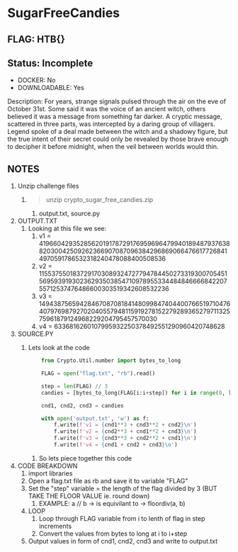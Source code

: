 # SugarFreeCandies

## FLAG: HTB{}

## Status: Incomplete

+ DOCKER: No
+ DOWNLOADABLE: Yes

Description: For years, strange signals pulsed through the air on the eve of October 31st. Some said it was the voice of an ancient witch, others believed it was a message from something far darker. A cryptic message, scattered in three parts, was intercepted by a daring group of villagers. Legend spoke of a deal made between the witch and a shadowy figure, but the true intent of their secret could only be revealed by those brave enough to decipher it before midnight, when the veil between worlds would thin.

## NOTES

1. Unzip challenge files
   1. > unzip crypto_sugar_free_candies.zip
      1. output.txt, source.py
2. OUTPUT.TXT
   1. Looking at this file we see:
      1. v1 = 4196604293528562019178729176959696479940189487937638820300425092623669070870963842968690664766177268414970591786532318240478088400508536
      2. v2 = 11553755018372917030893247277947844502733193007054515695939193023629350385471097895533448484666684220755712537476486600303519342608532236
      3. v3 = 14943875659428467087081841480998474044007665197104764079769879270204055794811591927815227928936527971132575961879124968229204795457570030
      4. v4 = 6336816260107995932250378492551290960420748628
3. SOURCE.PY
   1. Lets look at the code

        ```py
            from Crypto.Util.number import bytes_to_long

            FLAG = open("flag.txt", "rb").read()

            step = len(FLAG) // 3
            candies = [bytes_to_long(FLAG[i:i+step]) for i in range(0, len(FLAG), step)]

            cnd1, cnd2, cnd3 = candies

            with open('output.txt', 'w') as f:
                f.write(f'v1 = {cnd1**3 + cnd3**2 + cnd2}\n')
                f.write(f'v2 = {cnd2**3 + cnd1**2 + cnd3}\n')
                f.write(f'v3 = {cnd3**3 + cnd2**2 + cnd1}\n')
                f.write(f'v4 = {cnd1 + cnd2 + cnd3}\n')
        ```

        1. So lets piece together this code
4. CODE BREAKDOWN
   1. import libraries
   2. Open a flag.txt file as rb and save it to variable "FLAG"
   3. Set the "step" variable = the length of the flag divided by 3 (BUT TAKE THE FLOOR VALUE ie. round down)
      1. EXAMPLE: a // b    -> is equivilant to ->  floordiv(a, b)
   4. LOOP
      1. Loop through FLAG variable from i to lenth of flag in step increments
      2. Convert the values from bytes to long at i to i+step
   5. Output values in form of cnd1, cnd2, cnd3 and write to output.txt
